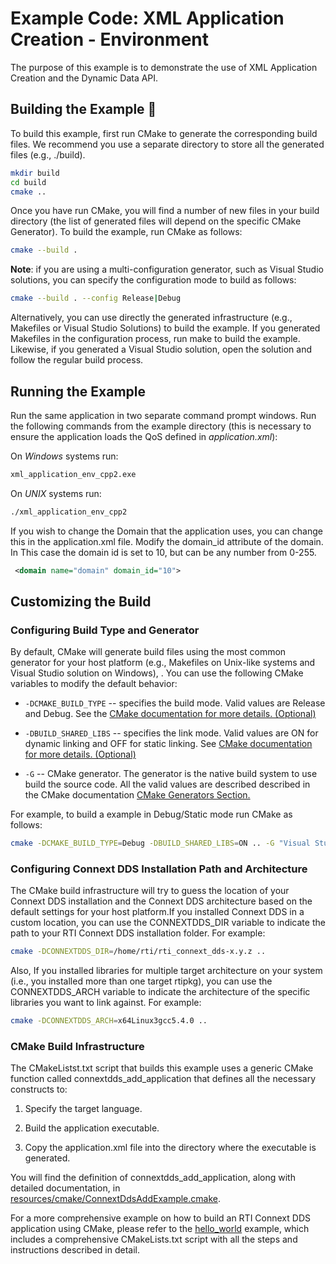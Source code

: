 # Example Code: XML Application Creation - Environment

The purpose of this example is to demonstrate the use of XML Application Creation
and the Dynamic Data API.

## Building the Example :wrench:

To build this example, first run CMake to generate the corresponding build
files. We recommend you use a separate directory to store all the generated
files (e.g., ./build).

```sh
mkdir build
cd build
cmake ..
```

Once you have run CMake, you will find a number of new files in your build
directory (the list of generated files will depend on the specific CMake
Generator). To build the example, run CMake as follows:

```sh
cmake --build .
```

**Note**: if you are using a multi-configuration generator, such as Visual
Studio solutions, you can specify the configuration mode to build as follows:

```sh
cmake --build . --config Release|Debug
```

Alternatively, you can use directly the generated infrastructure (e.g.,
Makefiles or Visual Studio Solutions) to build the example. If you generated
Makefiles in the configuration process, run make to build the example. Likewise,
if you generated a Visual Studio solution, open the solution and follow the
regular build process.

## Running the Example

Run the same application in two separate command prompt windows. Run the
following commands from the example directory (this is necessary to ensure the
application loads the QoS defined in *application.xml*):

On *Windows* systems run:

```sh
xml_application_env_cpp2.exe
```

On *UNIX* systems run:

```sh
./xml_application_env_cpp2
```

If you wish to change the Domain that the application uses, you can change this
in the application.xml file.  Modify the domain_id attribute of the domain.  In 
This case the domain id is set to 10, but can be any number from 0-255.

```xml
 <domain name="domain" domain_id="10">
 ```

## Customizing the Build

### Configuring Build Type and Generator

By default, CMake will generate build files using the most common generator for
your host platform (e.g., Makefiles on Unix-like systems and Visual Studio
solution on Windows), \. You can use the following CMake variables to modify the
default behavior:

-   `-DCMAKE_BUILD_TYPE` -- specifies the build mode. Valid values are Release
    and Debug. See the [CMake documentation for more details.
    (Optional)](https://cmake.org/cmake/help/latest/variable/CMAKE_BUILD_TYPE.html)

-   `-DBUILD_SHARED_LIBS` -- specifies the link mode. Valid values are ON for
    dynamic linking and OFF for static linking. See [CMake documentation for
    more details.
    (Optional)](https://cmake.org/cmake/help/latest/variable/BUILD_SHARED_LIBS.html)

-   `-G` -- CMake generator. The generator is the native build system to use
    build the source code. All the valid values are described described in the
    CMake documentation [CMake Generators
    Section.](https://cmake.org/cmake/help/latest/manual/cmake-generators.7.html)

For example, to build a example in Debug/Static mode run CMake as follows:

```sh
cmake -DCMAKE_BUILD_TYPE=Debug -DBUILD_SHARED_LIBS=ON .. -G "Visual Studio 15 2017" -A x64
```

### Configuring Connext DDS Installation Path and Architecture

The CMake build infrastructure will try to guess the location of your Connext
DDS installation and the Connext DDS architecture based on the default settings
for your host platform.If you installed Connext DDS in a custom location, you
can use the CONNEXTDDS_DIR variable to indicate the path to your RTI Connext DDS
installation folder. For example:

```sh
cmake -DCONNEXTDDS_DIR=/home/rti/rti_connext_dds-x.y.z ..
```

Also, If you installed libraries for multiple target architecture on your system
(i.e., you installed more than one target rtipkg), you can use the
CONNEXTDDS_ARCH variable to indicate the architecture of the specific libraries
you want to link against. For example:

```sh
cmake -DCONNEXTDDS_ARCH=x64Linux3gcc5.4.0 ..
```

### CMake Build Infrastructure

The CMakeListst.txt script that builds this example uses a generic CMake
function called connextdds_add_application that defines all the necessary constructs
to:

1.  Specify the target language.

2.  Build the application executable.

3.  Copy the application.xml file into the directory where the executable is generated.

You will find the definition of connextdds_add_application, along with detailed
documentation, in
[resources/cmake/ConnextDdsAddExample.cmake](../../../../resources/cmake/ConnextDdsAddExample.cmake).

For a more comprehensive example on how to build an RTI Connext DDS application
using CMake, please refer to the
[hello_world](../../../connext_dds/build_systems/cmake/) example, which includes
a comprehensive CMakeLists.txt script with all the steps and instructions
described in detail.
